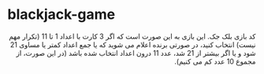 # blackjack-game
<div dir="rtl">
کد بازی بلک جک. این بازی به این صورت است که اگر 3 کارت با اعداد 1 تا 11 (تکرار مهم نیست) انتخاب کنید، در صورتی برنده اعلام می شوید که یا جمع اعداد کمتر یا مساوی 21 شود و یا اگر بیشتر از 21 شد، عدد 11 درون اعداد انتخاب شده باشد (در این صورت، از مجموع 10 عدد کم می کنیم).
</div>

